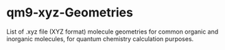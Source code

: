# qm9-xyz-Geometries
List of .xyz file (XYZ format) molecule geometries for common organic and inorganic molecules, for quantum chemistry calculation purposes. 
